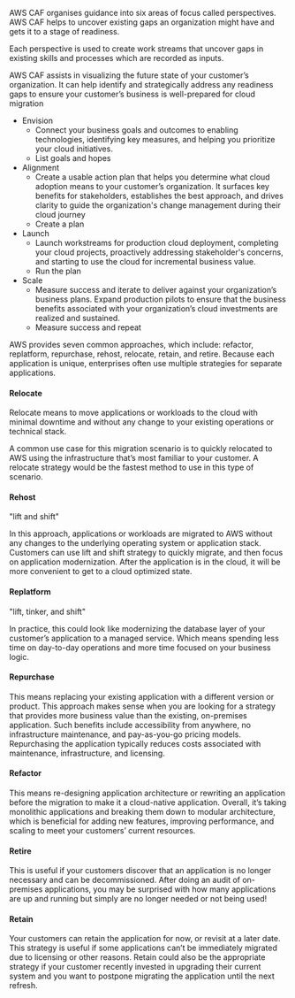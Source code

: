 
AWS CAF organises guidance into six areas of focus called perspectives. AWS CAF helps to uncover existing gaps an organization might have and gets it to a stage of readiness.

Each perspective is used to create work streams that uncover gaps in existing skills and processes which are recorded as inputs.

AWS CAF assists in visualizing the future state of your customer’s organization. It can help identify and strategically address any readiness gaps to ensure your customer’s business is well-prepared for cloud migration


- Envision
	- Connect your business goals and outcomes to enabling technologies, identifying key measures, and helping you prioritize your cloud initiatives.
	- List goals and hopes 
- Alignment
	- Create a usable action plan that helps you determine what cloud adoption means to your customer’s organization. It surfaces key benefits for stakeholders, establishes the best approach, and drives clarity to guide the organization's change management during their cloud journey
	- Create a plan
- Launch
	- Launch workstreams for production cloud deployment, completing your cloud projects, proactively addressing stakeholder's concerns, and starting to use the cloud for incremental business value.
	- Run the plan
- Scale
	- Measure success and iterate to deliver against your organization’s business plans. Expand production pilots to ensure that the business benefits associated with your organization’s cloud investments are realized and sustained.
	- Measure success and repeat

AWS provides seven common approaches, which include: refactor, replatform, repurchase, rehost, relocate, retain, and retire. Because each application is unique, enterprises often use multiple strategies for separate applications.

#### Relocate

Relocate means to move applications or workloads to the cloud with minimal downtime and without any change to your existing operations or technical stack.

A common use case for this migration scenario is to quickly relocated to AWS using the infrastructure that’s most familiar to your customer. A relocate strategy would be the fastest method to use in this type of scenario.
#### Rehost

"lift and shift"

In this approach, applications or workloads are migrated to AWS without any changes to the underlying operating system or application stack. Customers can use lift and shift strategy to quickly migrate, and then focus on application modernization. After the application is in the cloud, it will be more convenient to get to a cloud optimized state.

#### Replatform

"lift, tinker, and shift"

In practice, this could look like modernizing the database layer of your customer’s application to a managed service. Which means spending less time on day-to-day operations and more time focused on your business logic.

#### Repurchase

This means replacing your existing application with a different version or product. This approach makes sense when you are looking for a strategy that provides more business value than the existing, on-premises application. Such benefits include accessibility from anywhere, no infrastructure maintenance, and pay-as-you-go pricing models. Repurchasing the application typically reduces costs associated with maintenance, infrastructure, and licensing.

#### Refactor

This means re-designing application architecture or rewriting an application before the migration to make it a cloud-native application. Overall, it’s taking monolithic applications and breaking them down to modular architecture, which is beneficial for adding new features, improving performance, and scaling to meet your customers’ current resources.

#### Retire

This is useful if your customers discover that an application is no longer necessary and can be decommissioned. After doing an audit of on-premises applications, you may be surprised with how many applications are up and running but simply are no longer needed or not being used!
#### Retain

Your customers can retain the application for now, or revisit at a later date. This strategy is useful if some applications can’t be immediately migrated due to licensing or other reasons. Retain could also be the appropriate strategy if your customer recently invested in upgrading their current system and you want to postpone migrating the application until the next refresh.